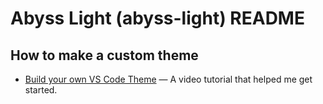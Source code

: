 # Abyss Light (abyss-light) README

## How to make a custom theme

* [Build your own VS Code Theme](https://learn.microsoft.com/en-us/shows/vs-code-livestreams/build-your-own-vs-code-theme) — A video tutorial that helped me get started.
